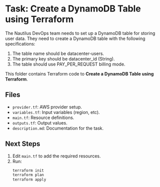 # Task: Create a DynamoDB Table using Terraform

The Nautilus DevOps team needs to set up a DynamoDB table for storing user data.
They need to create a DynamoDB table with the following specifications:

1) The table name should be datacenter-users.
2) The primary key should be datacenter_id (String).
3) The table should use PAY_PER_REQUEST billing mode.

This folder contains Terraform code to **Create a DynamoDB Table using Terraform**.

## Files
- `provider.tf`: AWS provider setup.
- `variables.tf`: Input variables (region, etc).
- `main.tf`: Resource definitions.
- `outputs.tf`: Output values.
- `description.md`: Documentation for the task.

## Next Steps
1. Edit `main.tf` to add the required resources.
2. Run:
   ```bash
   terraform init
   terraform plan
   terraform apply
   ```
